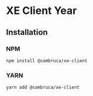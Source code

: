 # XE Client Year

## Installation

### NPM

```shell
npm install @sambruca/xe-client
```

### YARN

```shell
yarn add @sambruca/xe-client
```
